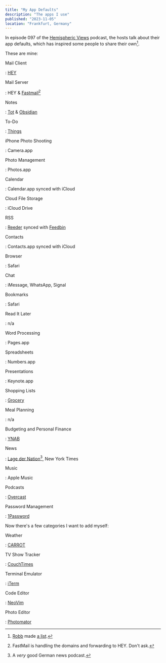 ```yaml
---
title: "My App Defaults"
description: "The apps I use"
published: "2023-11-05"
location: "Frankfurt, Germany"
---
```


In episode 097 of the [Hemispheric Views](https://hemisphericviews.com/) podcast, the hosts talk about their app defaults, which has inspired some people to share their own[^1].

<!-- more -->

These are mine:

Mail Client

: [HEY](https://hey.com)

Mail Server

: HEY & [Fastmail](https://fastmail.fm)[^2]

Notes

: [Tot](https://tot.rocks) & [Obsidian](https://obsidian.md)

To-Do

: [Things](https://culturedcode.com/things)

iPhone Photo Shooting

: Camera.app

Photo Management

: Photos.app

Calendar

: Calendar.app synced with iCloud

Cloud File Storage

: iCloud Drive

RSS

: [Reeder](http://reederapp.com) synced with [Feedbin](https://feedbin.com)

Contacts

: Contacts.app synced with iCloud

Browser

: Safari

Chat

: iMessage, WhatsApp, Signal

Bookmarks

: Safari

Read It Later

: n/a

Word Processing

: Pages.app

Spreadsheets

: Numbers.app

Presentations

: Keynote.app

Shopping Lists

: [Grocery](https://www.smartgrocery.app)

Meal Planning

: n/a

Budgeting and Personal Finance

: [YNAB](https://www.ynab.com)

News

: [Lage der Nation](https://lagedernation.org)[^3], New York Times

Music

: Apple Music

Podcasts

: [Overcast](https://overcast.fm)

Password Management

: [1Password](https://1password.com)

Now there's a few categories I want to add myself:

Weather

: [CARROT](https://www.meetcarrot.com/weather/)

TV Show Tracker

: [CouchTimes](https://couchtim.es)

Terminal Emulator

: [iTerm](https://iterm.app)

Code Editor

: [NeoVim](https://neovim.io)

Photo Editor

: [Photomator](https://www.pixelmator.com/photomator/)

[^1]: [Robb](https://rknight.me/) made [a list](https://defaults.rknight.me).
[^2]: FastMail is handling the domains and forwarding to HEY. Don't ask.
[^3]: A _very_ good German news podcast.
